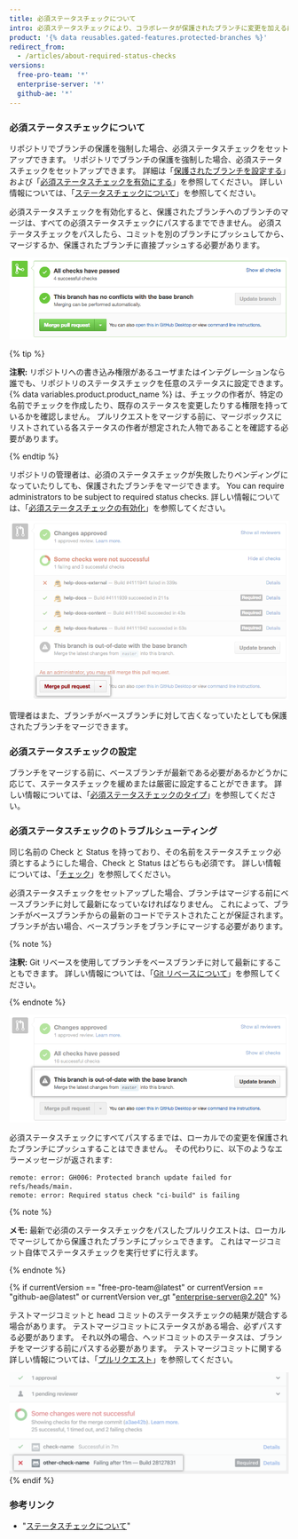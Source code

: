 ```yaml
---
title: 必須ステータスチェックについて
intro: 必須ステータスチェックにより、コラボレータが保護されたブランチに変更を加える前に、すべての必須 CI テストにパスしていることが保証されます。
product: '{% data reusables.gated-features.protected-branches %}'
redirect_from:
  - /articles/about-required-status-checks
versions:
  free-pro-team: '*'
  enterprise-server: '*'
  github-ae: '*'
---
```


### 必須ステータスチェックについて

リポジトリでブランチの保護を強制した場合、必須ステータスチェックをセットアップできます。 リポジトリでブランチの保護を強制した場合、必須ステータスチェックをセットアップできます。 詳細は「[保護されたブランチを設定する](/articles/configuring-protected-branches/)」および「[必須ステータスチェックを有効にする](/articles/enabling-required-status-checks)」を参照してください。 詳しい情報については、「[ステータスチェックについて](/github/administering-a-repository/enabling-required-status-checks)」を参照してください。

必須ステータスチェックを有効化すると、保護されたブランチへのブランチのマージは、すべての必須ステータスチェックにパスするまでできません。 必須ステータスチェックをパスしたら、コミットを別のブランチにプッシュしてから、マージするか、保護されたブランチに直接プッシュする必要があります。

![保護されたブランチのマージ ](/assets/images/help/repository/req-status-check-all-passed.png)

{% tip %}

**注釈:** リポジトリへの書き込み権限があるユーザまたはインテグレーションなら誰でも、リポジトリのステータスチェックを任意のステータスに設定できます。 {% data variables.product.product_name %} は、チェックの作者が、特定の名前でチェックを作成したり、既存のステータスを変更したりする権限を持っているかを確認しません。 プルリクエストをマージする前に、マージボックスにリストされている各ステータスの作者が想定された人物であることを確認する必要があります。

{% endtip %}

リポジトリの管理者は、必須のステータスチェックが失敗したりペンディングになっていたりしても、保護されたブランチをマージできます。 You can require administrators to be subject to required status checks. 詳しい情報については、「[必須ステータスチェックの有効化](/github/administering-a-repository/enabling-required-status-checks)」を参照してください。

![保護されたブランチの管理者によるマージ](/assets/images/help/repository/req-status-check-admin-merge.png)

管理者はまた、ブランチがベースブランチに対して古くなっていたとしても保護されたブランチをマージできます。

### 必須ステータスチェックの設定

ブランチをマージする前に、ベースブランチが最新である必要があるかどうかに応じて、ステータスチェックを緩めまたは厳密に設定することができます。 詳しい情報については、「[必須ステータスチェックのタイプ](/github/administering-a-repository/types-of-required-status-checks)」を参照してください。

### 必須ステータスチェックのトラブルシューティング

同じ名前の Check と Status を持っており、その名前をステータスチェック必須とするようにした場合、Check と Status はどちらも必須です。 詳しい情報については、「[チェック](/v3/checks/)」を参照してください。

必須ステータスチェックをセットアップした場合、ブランチはマージする前にベースブランチに対して最新になっていなければなりません。 これによって、ブランチがベースブランチからの最新のコードでテストされたことが保証されます。 ブランチが古い場合、ベースブランチをブランチにマージする必要があります。

{% note %}

**注釈:** Git リベースを使用してブランチをベースブランチに対して最新にすることもできます。 詳しい情報については、「[Git リベースについて](/github/using-git/about-git-rebase)」を参照してください。

{% endnote %}

![古くなったブランチ](/assets/images/help/repository/req-status-check-out-of-date.png)

必須ステータスチェックにすべてパスするまでは、ローカルでの変更を保護されたブランチにプッシュすることはできません。 その代わりに、以下のようなエラーメッセージが返されます:

```shell
remote: error: GH006: Protected branch update failed for refs/heads/main.
remote: error: Required status check "ci-build" is failing
```
{% note %}

**メモ:** 最新で必須のステータスチェックをパスしたプルリクエストは、ローカルでマージしてから保護されたブランチにプッシュできます。 これはマージコミット自体でステータスチェックを実行せずに行えます。

{% endnote %}

{% if currentVersion == "free-pro-team@latest" or currentVersion == "github-ae@latest" or currentVersion ver_gt "enterprise-server@2.20" %}

テストマージコミットと head コミットのステータスチェックの結果が競合する場合があります。 テストマージコミットにステータスがある場合、必ずパスする必要があります。 それ以外の場合、ヘッドコミットのステータスは、ブランチをマージする前にパスする必要があります。 テストマージコミットに関する詳しい情報については、「[プルリクエスト](/v3/pulls/#response-1)」を参照してください。

![マージコミットが競合しているブランチ](/assets/images/help/repository/req-status-check-conflicting-merge-commits.png)
{% endif %}

### 参考リンク

- "[ステータスチェックについて](/github/collaborating-with-issues-and-pull-requests/about-status-checks)"

